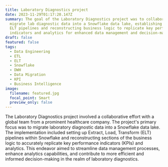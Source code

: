 ```yaml
---
title: Laboratory Diagnostics project
date: 2023-11-29T01:17:20.147Z
summary: The goal of the Laboratory Diagnostics project was to collaboratively
  migrate lab diagnostic data into a Snowflake data lake, establishing efficient
  ELT pipelines and reconstructing business logic to replicate key performance
  indicators and analytics for enhanced data management and decision-making.
draft: false
featured: false
tags:
  - Data Engineering
  - ETL
  - ELT
  - Snowflake
  - DWH
  - Data Migration
  - KPI
  - Business Intelligence
image:
  filename: featured.jpg
  focal_point: Smart
  preview_only: false
---
```

The Laboratory Diagnostics project involved a collaborative effort with a global team from a prominent healthcare company. The project's primary focus was to migrate laboratory diagnostic data into a Snowflake data lake. The implementation included setting up Extract, Load, Transform (ELT) pipelines within Snowflake and reconstructing sections of the business logic to accurately replicate key performance indicators (KPIs) and analytics. This endeavor aimed to streamline data management processes, enhance analytics capabilities, and contribute to more efficient and informed decision-making in the realm of laboratory diagnostics.